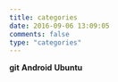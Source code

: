 ```yaml
---
title: categories
date: 2016-09-06 13:09:05
comments: false
type: "categories"
---
```

**git**  **Android**  **Ubuntu**
